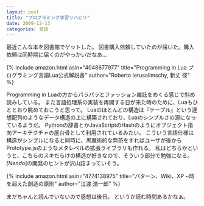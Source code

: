 ```yaml
---
layout: post
title: "プログラミング学習リハビリ"
date: 2009-12-13
categories: 言語
---
```

最近こんな本を図書館でゲットした。
図書購入依頼していたのが届いた。購入依頼は同時期に届くのがやっかいだなあ...

 {% include amazon.html asin="4048677977" title="Programming in Lua プログラミング言語Lua公式解説書" author="Roberto Ierusalimschy, 新丈 径" %}

Programming in Luaの方からパラパラとファッション雑誌をめくる感じで斜め読みしている。
また言語処理系の実装を再開する日が来た時のために、Luaもひととおり眺めておこうと思って。
Luaのほとんどの構造は『テーブル』という連想配列のようなデータ構造の上に構築されており、Luaのシンプルさの源になっているようだ。
Pythonの辞書とかJavaScriptのHashのようにオブジェクト指向アーキテクチャの屋台骨として利用されているみたい。
こういう言語仕様は構造がシンプルになると同時に、黒魔術的な無茶をすればユーザが後からPrototype.jsのようなメタレベルの拡張ライブラリも作れる。
私はどちらかというと、こちらのスキだらけの構造が好きなので、そういう部分で勉強になる。
*[Nendo*]の開発のヒントが沢山詰まっていそう。

 {% include amazon.html asin="4774138975" title="パターン、Wiki、XP ~時を超えた創造の原則" author="江渡 浩一郎" %}

まだちゃんと読んでいないので感想は後日。
というか読む時間あるかなぁ。
